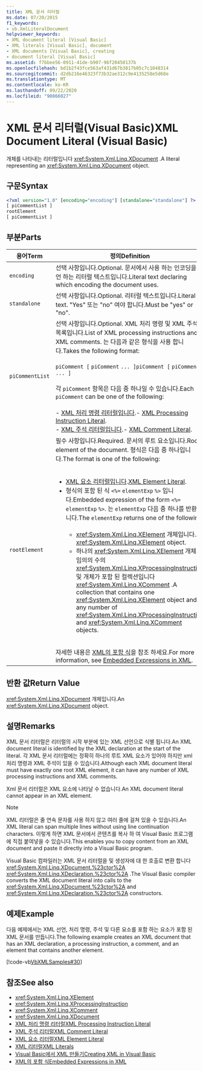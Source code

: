 ```yaml
---
title: XML 문서 리터럴
ms.date: 07/20/2015
f1_keywords:
- vb.XmlLiteralDocument
helpviewer_keywords:
- XML document literal [Visual Basic]
- XML literals [Visual Basic], document
- XML documents [Visual Basic], creating
- document literal [Visual Basic]
ms.assetid: f7bbee56-0911-41de-b907-96f20450137b
ms.openlocfilehash: bd1b2f43fce563af431d67b3817b05c7c1048314
ms.sourcegitcommit: d2db216e46323f73b32ae312c9e4135258e5d68e
ms.translationtype: MT
ms.contentlocale: ko-KR
ms.lasthandoff: 09/22/2020
ms.locfileid: "90866027"
---
```

# <a name="xml-document-literal-visual-basic"></a><span data-ttu-id="88975-102">XML 문서 리터럴(Visual Basic)</span><span class="sxs-lookup"><span data-stu-id="88975-102">XML Document Literal (Visual Basic)</span></span>

<span data-ttu-id="88975-103">개체를 나타내는 리터럴입니다 <xref:System.Xml.Linq.XDocument> .</span><span class="sxs-lookup"><span data-stu-id="88975-103">A literal representing an <xref:System.Xml.Linq.XDocument> object.</span></span>  
  
## <a name="syntax"></a><span data-ttu-id="88975-104">구문</span><span class="sxs-lookup"><span data-stu-id="88975-104">Syntax</span></span>  
  
```xml  
<?xml version="1.0" [encoding="encoding"] [standalone="standalone"] ?>  
[ piCommentList ]  
rootElement  
[ piCommentList ]  
```  
  
## <a name="parts"></a><span data-ttu-id="88975-105">부분</span><span class="sxs-lookup"><span data-stu-id="88975-105">Parts</span></span>  
  
|<span data-ttu-id="88975-106">용어</span><span class="sxs-lookup"><span data-stu-id="88975-106">Term</span></span>|<span data-ttu-id="88975-107">정의</span><span class="sxs-lookup"><span data-stu-id="88975-107">Definition</span></span>|  
|---|---|  
|`encoding`|<span data-ttu-id="88975-108">선택 사항입니다.</span><span class="sxs-lookup"><span data-stu-id="88975-108">Optional.</span></span> <span data-ttu-id="88975-109">문서에서 사용 하는 인코딩을 선언 하는 리터럴 텍스트입니다.</span><span class="sxs-lookup"><span data-stu-id="88975-109">Literal text declaring which encoding the document uses.</span></span>|  
|`standalone`|<span data-ttu-id="88975-110">선택 사항입니다.</span><span class="sxs-lookup"><span data-stu-id="88975-110">Optional.</span></span> <span data-ttu-id="88975-111">리터럴 텍스트입니다.</span><span class="sxs-lookup"><span data-stu-id="88975-111">Literal text.</span></span> <span data-ttu-id="88975-112">"Yes" 또는 "no" 여야 합니다.</span><span class="sxs-lookup"><span data-stu-id="88975-112">Must be "yes" or "no".</span></span>|  
|`piCommentList`|<span data-ttu-id="88975-113">선택 사항입니다.</span><span class="sxs-lookup"><span data-stu-id="88975-113">Optional.</span></span> <span data-ttu-id="88975-114">XML 처리 명령 및 XML 주석 목록입니다.</span><span class="sxs-lookup"><span data-stu-id="88975-114">List of XML processing instructions and XML comments.</span></span> <span data-ttu-id="88975-115">는 다음과 같은 형식을 사용 합니다.</span><span class="sxs-lookup"><span data-stu-id="88975-115">Takes the following format:</span></span><br /><br /> <span data-ttu-id="88975-116">`piComment [` `piComment` `... ]`</span><span class="sxs-lookup"><span data-stu-id="88975-116">`piComment [` `piComment` `... ]`</span></span><br /><br /> <span data-ttu-id="88975-117">각 `piComment` 항목은 다음 중 하나일 수 있습니다.</span><span class="sxs-lookup"><span data-stu-id="88975-117">Each `piComment` can be one of the following:</span></span><br /><br /> <span data-ttu-id="88975-118">-   [XML 처리 명령 리터럴입니다](xml-processing-instruction-literal.md).</span><span class="sxs-lookup"><span data-stu-id="88975-118">-   [XML Processing Instruction Literal](xml-processing-instruction-literal.md).</span></span><br /><span data-ttu-id="88975-119">-   [XML 주석 리터럴입니다](xml-comment-literal.md).</span><span class="sxs-lookup"><span data-stu-id="88975-119">-   [XML Comment Literal](xml-comment-literal.md).</span></span>|  
|`rootElement`|<span data-ttu-id="88975-120">필수 사항입니다.</span><span class="sxs-lookup"><span data-stu-id="88975-120">Required.</span></span> <span data-ttu-id="88975-121">문서의 루트 요소입니다.</span><span class="sxs-lookup"><span data-stu-id="88975-121">Root element of the document.</span></span> <span data-ttu-id="88975-122">형식은 다음 중 하나입니다.</span><span class="sxs-lookup"><span data-stu-id="88975-122">The format is one of the following:</span></span><br /><br /> <ul><li><span data-ttu-id="88975-123">[XML 요소 리터럴입니다](xml-element-literal.md).</span><span class="sxs-lookup"><span data-stu-id="88975-123">[XML Element Literal](xml-element-literal.md).</span></span></li><li><span data-ttu-id="88975-124">형식의 포함 된 식 `<%=` `elementExp` `%>` 입니다.</span><span class="sxs-lookup"><span data-stu-id="88975-124">Embedded expression of the form `<%=` `elementExp` `%>`.</span></span> <span data-ttu-id="88975-125">는 `elementExp` 다음 중 하나를 반환 합니다.</span><span class="sxs-lookup"><span data-stu-id="88975-125">The `elementExp` returns one of the following:</span></span><br /><br /> <ul><li><span data-ttu-id="88975-126"><xref:System.Xml.Linq.XElement> 개체입니다.</span><span class="sxs-lookup"><span data-stu-id="88975-126">An <xref:System.Xml.Linq.XElement> object.</span></span></li><li><span data-ttu-id="88975-127">하나의 <xref:System.Xml.Linq.XElement> 개체와 임의의 수의 <xref:System.Xml.Linq.XProcessingInstruction> 및 개체가 포함 된 컬렉션입니다 <xref:System.Xml.Linq.XComment> .</span><span class="sxs-lookup"><span data-stu-id="88975-127">A collection that contains one <xref:System.Xml.Linq.XElement> object and any number of <xref:System.Xml.Linq.XProcessingInstruction> and <xref:System.Xml.Linq.XComment> objects.</span></span></li></ul></li></ul><br /> <span data-ttu-id="88975-128">자세한 내용은 [XML의 포함 식](../../programming-guide/language-features/xml/embedded-expressions-in-xml.md)을 참조 하세요.</span><span class="sxs-lookup"><span data-stu-id="88975-128">For more information, see [Embedded Expressions in XML](../../programming-guide/language-features/xml/embedded-expressions-in-xml.md).</span></span>|  
  
## <a name="return-value"></a><span data-ttu-id="88975-129">반환 값</span><span class="sxs-lookup"><span data-stu-id="88975-129">Return Value</span></span>  

 <span data-ttu-id="88975-130"><xref:System.Xml.Linq.XDocument> 개체입니다.</span><span class="sxs-lookup"><span data-stu-id="88975-130">An <xref:System.Xml.Linq.XDocument> object.</span></span>  
  
## <a name="remarks"></a><span data-ttu-id="88975-131">설명</span><span class="sxs-lookup"><span data-stu-id="88975-131">Remarks</span></span>  

 <span data-ttu-id="88975-132">XML 문서 리터럴은 리터럴의 시작 부분에 있는 XML 선언으로 식별 됩니다.</span><span class="sxs-lookup"><span data-stu-id="88975-132">An XML document literal is identified by the XML declaration at the start of the literal.</span></span> <span data-ttu-id="88975-133">각 XML 문서 리터럴에는 정확히 하나의 루트 XML 요소가 있어야 하지만 xml 처리 명령과 XML 주석이 있을 수 있습니다.</span><span class="sxs-lookup"><span data-stu-id="88975-133">Although each XML document literal must have exactly one root XML element, it can have any number of XML processing instructions and XML comments.</span></span>  
  
 <span data-ttu-id="88975-134">Xml 문서 리터럴은 XML 요소에 나타날 수 없습니다.</span><span class="sxs-lookup"><span data-stu-id="88975-134">An XML document literal cannot appear in an XML element.</span></span>  
  
> [!NOTE]
> <span data-ttu-id="88975-135">XML 리터럴은 줄 연속 문자를 사용 하지 않고 여러 줄에 걸쳐 있을 수 있습니다.</span><span class="sxs-lookup"><span data-stu-id="88975-135">An XML literal can span multiple lines without using line continuation characters.</span></span> <span data-ttu-id="88975-136">이렇게 하면 XML 문서에서 콘텐츠를 복사 하 여 Visual Basic 프로그램에 직접 붙여넣을 수 있습니다.</span><span class="sxs-lookup"><span data-stu-id="88975-136">This enables you to copy content from an XML document and paste it directly into a Visual Basic program.</span></span>  
  
 <span data-ttu-id="88975-137">Visual Basic 컴파일러는 XML 문서 리터럴을 및 생성자에 대 한 호출로 변환 합니다 <xref:System.Xml.Linq.XDocument.%23ctor%2A> <xref:System.Xml.Linq.XDeclaration.%23ctor%2A> .</span><span class="sxs-lookup"><span data-stu-id="88975-137">The Visual Basic compiler converts the XML document literal into calls to the <xref:System.Xml.Linq.XDocument.%23ctor%2A> and <xref:System.Xml.Linq.XDeclaration.%23ctor%2A> constructors.</span></span>  
  
## <a name="example"></a><span data-ttu-id="88975-138">예제</span><span class="sxs-lookup"><span data-stu-id="88975-138">Example</span></span>  

 <span data-ttu-id="88975-139">다음 예제에서는 XML 선언, 처리 명령, 주석 및 다른 요소를 포함 하는 요소가 포함 된 XML 문서를 만듭니다.</span><span class="sxs-lookup"><span data-stu-id="88975-139">The following example creates an XML document that has an XML declaration, a processing instruction, a comment, and an element that contains another element.</span></span>  
  
 [!code-vb[VbXMLSamples#30](~/samples/snippets/visualbasic/VS_Snippets_VBCSharp/VbXMLSamples/VB/XMLSamples13.vb#30)]  
  
## <a name="see-also"></a><span data-ttu-id="88975-140">참조</span><span class="sxs-lookup"><span data-stu-id="88975-140">See also</span></span>

- <xref:System.Xml.Linq.XElement>
- <xref:System.Xml.Linq.XProcessingInstruction>
- <xref:System.Xml.Linq.XComment>
- <xref:System.Xml.Linq.XDocument>
- [<span data-ttu-id="88975-141">XML 처리 명령 리터럴</span><span class="sxs-lookup"><span data-stu-id="88975-141">XML Processing Instruction Literal</span></span>](xml-processing-instruction-literal.md)
- [<span data-ttu-id="88975-142">XML 주석 리터럴</span><span class="sxs-lookup"><span data-stu-id="88975-142">XML Comment Literal</span></span>](xml-comment-literal.md)
- [<span data-ttu-id="88975-143">XML 요소 리터럴</span><span class="sxs-lookup"><span data-stu-id="88975-143">XML Element Literal</span></span>](xml-element-literal.md)
- [<span data-ttu-id="88975-144">XML 리터럴</span><span class="sxs-lookup"><span data-stu-id="88975-144">XML Literals</span></span>](index.md)
- [<span data-ttu-id="88975-145">Visual Basic에서 XML 만들기</span><span class="sxs-lookup"><span data-stu-id="88975-145">Creating XML in Visual Basic</span></span>](../../programming-guide/language-features/xml/creating-xml.md)
- [<span data-ttu-id="88975-146">XML의 포함 식</span><span class="sxs-lookup"><span data-stu-id="88975-146">Embedded Expressions in XML</span></span>](../../programming-guide/language-features/xml/embedded-expressions-in-xml.md)
